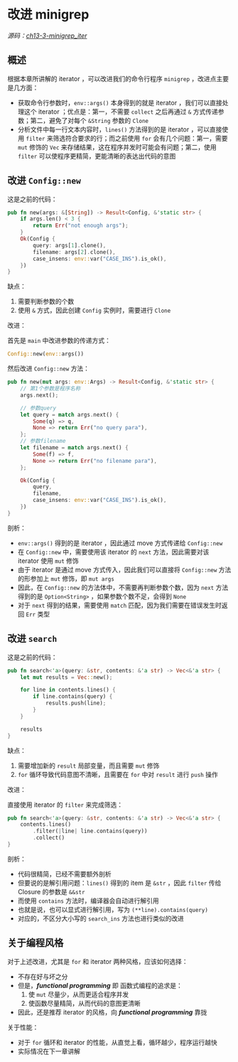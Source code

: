 # 改进 minigrep

*源码：[ch13-3-minigrep_iter](https://gitee.com/lindorof/Rust_The_Book/tree/master/ch13-3-minigrep_iter)*

## 概述

根据本章所讲解的 iterator ，可以改进我们的命令行程序 `minigrep` ，改进点主要是几方面：

- 获取命令行参数时，`env::args()` 本身得到的就是 iterator ，我们可以直接处理这个 iterator ；优点是：第一，不需要 `collect` 之后再通过 `&` 方式传递参数；第二，避免了对每个 `&String` 参数的 `Clone`
- 分析文件中每一行文本内容时，`lines()` 方法得到的是 iterator ，可以直接使用 `filter` 来筛选符合要求的行；而之前使用 `for` 会有几个问题：第一，需要 `mut` 修饰的 `Vec` 来存储结果，这在程序并发时可能会有问题；第二，使用 `filter` 可以使程序更精简，更能清晰的表达出代码的意图

## 改进 `Config::new`

这是之前的代码：

```rust
pub fn new(args: &[String]) -> Result<Config, &'static str> {
    if args.len() < 3 {
        return Err("not enough args");
    }
    Ok(Config {
        query: args[1].clone(),
        filename: args[2].clone(),
        case_insens: env::var("CASE_INS").is_ok(),
    })
}
```

缺点：

1. 需要判断参数的个数
2. 使用 `&` 方式，因此创建 `Config` 实例时，需要进行 `Clone`

改进：

首先是 `main` 中改进参数的传递方式：

```rust
Config::new(env::args())
```

然后改进 `Config::new` 方法：

```rust
pub fn new(mut args: env::Args) -> Result<Config, &'static str> {
    // 第1个参数是程序名称
    args.next();

    // 参数query
    let query = match args.next() {
        Some(q) => q,
        None => return Err("no query para"),
    };
    // 参数filename
    let filename = match args.next() {
        Some(f) => f,
        None => return Err("no filename para"),
    };

    Ok(Config {
        query,
        filename,
        case_insens: env::var("CASE_INS").is_ok(),
    })
}
```

剖析：

- `env::args()` 得到的是 iterator ，因此通过 move 方式传递给 `Config::new`
- 在 `Config::new` 中，需要使用该 iterator 的 `next` 方法，因此需要对该 iterator 使用 `mut` 修饰
- 由于 iterator 是通过 move 方式传入，因此我们可以直接将 `Config::new` 方法的形参加上 `mut` 修饰，即 `mut args`
- 因此，在 `Config::new` 的方法体中，不需要再判断参数个数，因为 `next` 方法得到的是 `Option<String>` ，如果参数个数不足，会得到 `None`
- 对于 `next` 得到的结果，需要使用 `match` 匹配，因为我们需要在错误发生时返回 `Err` 类型

## 改进 `search`

这是之前的代码：

```rust
pub fn search<'a>(query: &str, contents: &'a str) -> Vec<&'a str> {
	let mut results = Vec::new();

	for line in contents.lines() {
		if line.contains(query) {
			results.push(line);
		}
	}

	results
}
```

缺点：

1. 需要增加新的 `result` 局部变量，而且需要 `mut` 修饰
2. `for` 循环导致代码意图不清晰，且需要在 `for` 中对 `result` 进行 `push` 操作 

改进：

直接使用 iterator 的 `filter` 来完成筛选：

```rust
pub fn search<'a>(query: &str, contents: &'a str) -> Vec<&'a str> {
	contents.lines()
		.filter(|line| line.contains(query))
		.collect()
}
```

剖析：

- 代码很精简，已经不需要额外剖析
- 但要说的是解引用问题：`lines()` 得到的 item 是 `&str` ，因此 `filter` 传给 Closure 的参数是 `&&str`
- 而使用 `contains` 方法时，编译器会自动进行解引用
- 也就是说，也可以显式进行解引用，写为 `(**line).contains(query)`
- 对应的，不区分大小写的 `search_ins` 方法也进行类似的改进

## 关于编程风格

对于上述改进，尤其是 `for` 和 iterator 两种风格，应该如何选择：

- 不存在好与坏之分
- 但是，***functional programming*** 即 函数式编程的追求是：
	1. 使 `mut` 尽量少，从而更适合程序并发
	2. 使函数尽量精简，从而代码的意图更清晰
- 因此，还是推荐 iterator 的风格，向 ***functional programming*** 靠拢

关于性能：

- 对于 `for` 循环和 iterator 的性能，从直觉上看，循环越少，程序运行越快
- 实际情况在下一章讲解

